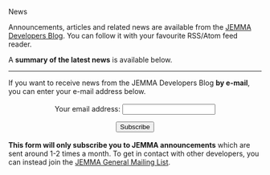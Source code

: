 News
<!-- Remember: the first line always goes with the title-->
<!-- Please use h3 headers (###) inside these files -->


<!--http://jemma-sw.blogspot.com/feeds/posts/default?alt=rss-->

Announcements, articles and related news are available from the <a href="http://jemma-sw.blogspot.com/" target="_parent">JEMMA Developers Blog</a>. You can follow it with your favourite RSS/Atom feed reader. 

A **summary of the latest news** is available below.
<script language="JavaScript" src='http://www.webrss.com/get_mysite.php?lang=js&mysiteId=66870'></script>

<hr>

If you want to receive news from the JEMMA Developers Blog **by e-mail**, you can enter your e-mail address below. 


<form style="border:0px solid #ccc;padding:3px;text-align:center;" action="http://feedburner.google.com/fb/a/mailverify" method="post" target="popupwindow" onsubmit="window.open('http://feedburner.google.com/fb/a/mailverify?uri=Jemma', 'popupwindow', 'scrollbars=yes,width=550,height=520');return true">
Your email address:
<input type="text" name="email"/></p><input type="hidden" value="Jemma" name="uri"/><input type="hidden" name="loc" value="en_US"/>
<input type="submit" value="Subscribe" />
<!--<p>JEMMA Announcements, delivered by <a href="http://feedburner.google.com" target="_parent">FeedBurner</a>-->
</form>

**This form will only subscribe you to JEMMA announcements** which are sent around 1-2 times a month. To get in contact with other developers, you can instead join the  [JEMMA General Mailing List](devteam.html).


